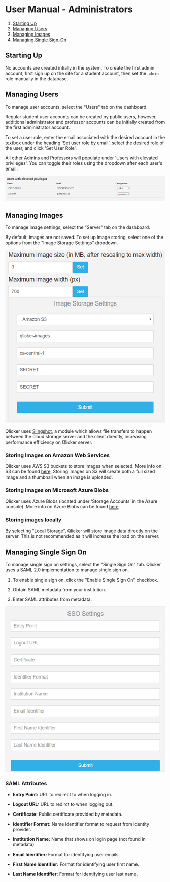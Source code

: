 # User Manual - Administrators

1. [Starting Up](#starting-up)
2. [Managing Users](#managing-users)
3. [Managing Images](#managing-images)
4. [Managing Single Sign-On](#managing-single-sign-on)

## Starting Up
No accounts are created intially in the system. To create the first admin account, first sign up on the site for a student account, then set the `admin` role manually in the database.

## Managing Users

To manage user accounts, select the "Users" tab on the dashboard.

Regular student user accounts can be created by public users, however, additional administrator and professor accounts can be initially created from the first administrator account. 

To set a user role, enter the email associated with the desired account in the textbox under the heading 'Set user role by email', select the desired role of the user, and click 'Set User Role'. 

All other Admins and Professors will populate under 'Users with elevated privileges'. You can toggle their roles using the dropdown after each user's email. 

![View User Role](/images/admin/user_roles.png)

## Managing Images

To manage image settings, select the "Server" tab on the dashboard.

By default, images are not saved. To set up image storing, select one of the options from the "Image Storage Settings" dropdown. 

![View Image Settings](/images/admin/image_settings.png)

Qlicker uses [Slingshot](https://github.com/CulturalMe/meteor-slingshot), a module which allows file transfers to happen between the cloud storage server and the client directly, increasing performance efficiency on Qlicker server. 

### Storing Images on Amazon Web Services

Qlicker uses AWS S3 buckets to store images when selected. More info on S3 can be found [here](https://aws.amazon.com/documentation/s3/). Storing images on S3 will create both a full sized image and a thumbnail when an image is uploaded.

### Storing Images on Microsoft Azure Blobs

Qlicker uses Azure Blobs (located under 'Storage Accounts' in the Azure console). More info on Azure Blobs can be found [here](https://docs.microsoft.com/en-us/azure/storage/blobs/storage-blobs-introduction).

### Storing images locally

By selecting "Local Storage", Qlicker will store image data directly on the server. This is not recommended as it will increase the load on the server.

## Managing Single Sign On

To manage single sign on settings, select the "Single Sign On" tab. Qlicker uses a SAML 2.0 implementation to manage single sign on. 

1. To enable single sign on, click the "Enable Single Sign On" checkbox.

2. Obtain SAML metadata from your institution.
   
3. Enter SAML attributes from metadata.

![View SSO Settings](/images/admin/sso_settings.png)

### SAML Attributes

+ **Entry Point:** URL to redirect to when logging in.
  
+ **Logout URL:** URL to redirct to when logging out.

+ **Certificate:** Public certificate provided by metadata.

+ **Identifier Format:** Name identifier format to request from identity provider.

+ **Institution Name:** Name that shows on login page (not found in metadata). 

+ **Email Identifier:** Format for identifying user emails.

+ **First Name Identifier:** Format for identifying user first name.

+ **Last Name Identifier:** Format for identifying user last name.